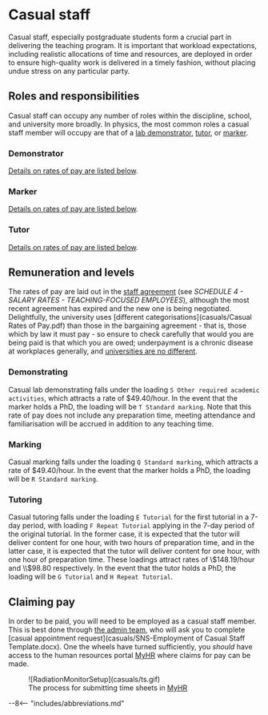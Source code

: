 # Casual staff

Casual staff, especially postgraduate students form a crucial part in delivering the teaching program. It is important that workload expectations, including realistic allocations of time and resources, are deployed in order to ensure high-quality work is delivered in a timely fashion, without placing undue stress on any particular party.

## Roles and responsibilities

Casual staff can occupy any number of roles within the discipline, school, and university more broadly. In physics, the most common roles a casual staff member will occupy are that of a [lab demonstrator](#demonstator), [tutor](#tutor), or [marker](#marker).

### Demonstrator
[Details on rates of pay are listed below](#Demonstrating).

### Marker
[Details on rates of pay are listed below](#Marking).

### Tutor
[Details on rates of pay are listed below](#Tutoring).

## Remuneration and levels

The rates of pay are laid out in the [staff agreement](https://www.nteu.org.au/tas/agreements) (see _SCHEDULE 4 - SALARY RATES - TEACHING-FOCUSED EMPLOYEES_), although the most recent agreement has expired and the new one is being negotiated. Delightfully, the university uses [different categorisations](casuals/Casual Rates of Pay.pdf) than those in the bargaining agreement - that is, those which by law it must pay - so ensure to check carefully that would you are being paid is that which you are owed; underpayment is a chronic disease at workplaces generally, and [universities are no different](https://duckduckgo.com/?t=ffab&q=university+underpayment&ia=web).

### Demonstrating
Casual lab demonstrating falls under the loading `S Other required academic activities`, which attracts a rate of $49.40/hour. In the event that the marker holds a PhD, the loading will be `T Standard marking`. Note that this rate of pay does not include any preparation time, meeting attendance and familiarisation will be accrued in addition to any teaching time.

### Marking
Casual marking falls under the loading `Q Standard marking`, which attracts a rate of $49.40/hour. In the event that the marker holds a PhD, the loading will be `R Standard marking`.

### Tutoring
Casual tutoring falls under the loading `E Tutorial` for the first tutorial in a 7-day period, with loading `F Repeat Tutorial` applying in the 7-day period of the original tutorial. In the former case, it is expected that the tutor will deliver content for one hour, with two hours of preparation time, and in the latter case, it is expected that the tutor will deliver content for one hour, with one hour of preparation time. These loadings attract rates of \\$148.19/hour and \\$98.80 respectively. In the event that the tutor holds a PhD, the loading will be `G Tutorial` and `H Repeat Tutorial`.

## Claiming pay

In order to be paid, you will need to be employed as a casual staff member. This is best done through [the admin team](mailto:sns.admin@utas.edu.au), who will ask you to complete [casual appointment request](casuals/SNS-Employment of Casual Staff Template.docx). One the wheels have turned sufficiently, you _should_ have access to the human resources portal [MyHR](https://myhr.utas.edu.au) where claims for pay can be made.

<figure markdown>
  ![RadiationMonitorSetup](casuals/ts.gif)
  <figcaption>The process for submitting time sheets in <a href=https://myhr.utas.edu.au>MyHR</a></figcaption>
</figure>


--8<-- "includes/abbreviations.md"
